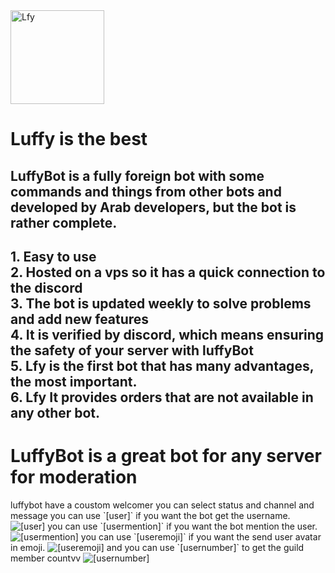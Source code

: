 <img alt="Lfy" width="150" height="150" src="https://cdn.discordapp.com/avatars/652156490819436544/315e971592329e6119f2dacec345d83d.png?size=1024">  


# Luffy is the best

<h2>LuffyBot is a fully foreign bot with some commands and things from other bots and developed by Arab developers, but the bot is rather complete.
</h2>
<h2>1. Easy to use<br>
2. Hosted on a vps so it has a quick connection to the discord<br>
3. The bot is updated weekly to solve problems and add new features<br>
4. It is verified by discord, which means ensuring the safety of your server with luffyBot<br>
5. Lfy is the first bot that has many advantages, the most important.<br>
6. Lfy It provides orders that are not available in any other bot.<br>
</h2>
<h1>LuffyBot is a great bot for any server for moderation
</h1>
luffybot have a coustom welcomer you can select status and channel and message
you can use `[user]` if you want the bot get the username.
<img alt="[user]" src="https://cdn.discordapp.com/attachments/722399309706035250/722399349249671208/user.png">
you can use `[usermention]` if you want the bot mention the user.
<img alt="[usermention]" src="https://cdn.discordapp.com/attachments/722399309706035250/722399352248860782/usernention.png">
you can use `[useremoji]` if you want the send user avatar in emoji.
<img alt="[useremoji]" src="https://cdn.discordapp.com/attachments/722399309706035250/722399351024124004/useremoji.png">
and you can use `[usernumber]` to get the guild member countvv
<img alt="[usernumber]" src="https://cdn.discordapp.com/attachments/722399309706035250/722399353511346236/usernumber.png">
